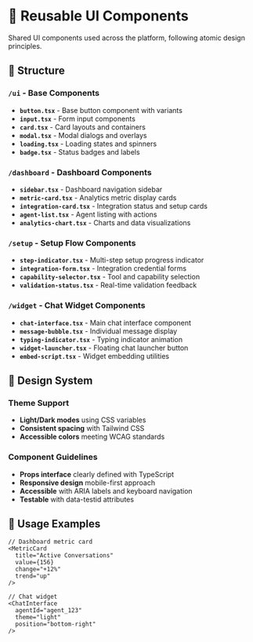 # 🧩 Reusable UI Components

Shared UI components used across the platform, following atomic design principles.

## 📁 Structure

### `/ui` - Base Components
- **`button.tsx`** - Base button component with variants
- **`input.tsx`** - Form input components  
- **`card.tsx`** - Card layouts and containers
- **`modal.tsx`** - Modal dialogs and overlays
- **`loading.tsx`** - Loading states and spinners
- **`badge.tsx`** - Status badges and labels

### `/dashboard` - Dashboard Components
- **`sidebar.tsx`** - Dashboard navigation sidebar
- **`metric-card.tsx`** - Analytics metric display cards
- **`integration-card.tsx`** - Integration status and setup cards
- **`agent-list.tsx`** - Agent listing with actions
- **`analytics-chart.tsx`** - Charts and data visualizations

### `/setup` - Setup Flow Components  
- **`step-indicator.tsx`** - Multi-step setup progress indicator
- **`integration-form.tsx`** - Integration credential forms
- **`capability-selector.tsx`** - Tool and capability selection
- **`validation-status.tsx`** - Real-time validation feedback

### `/widget` - Chat Widget Components
- **`chat-interface.tsx`** - Main chat interface component
- **`message-bubble.tsx`** - Individual message display
- **`typing-indicator.tsx`** - Typing indicator animation
- **`widget-launcher.tsx`** - Floating chat launcher button
- **`embed-script.tsx`** - Widget embedding utilities

## 🎨 Design System

### Theme Support
- **Light/Dark modes** using CSS variables
- **Consistent spacing** with Tailwind CSS
- **Accessible colors** meeting WCAG standards

### Component Guidelines
- **Props interface** clearly defined with TypeScript
- **Responsive design** mobile-first approach
- **Accessible** with ARIA labels and keyboard navigation
- **Testable** with data-testid attributes

## 🔧 Usage Examples

```tsx
// Dashboard metric card
<MetricCard
  title="Active Conversations"
  value={156}
  change="+12%"
  trend="up"
/>

// Chat widget
<ChatInterface
  agentId="agent_123"
  theme="light"
  position="bottom-right"
/>
``` 
